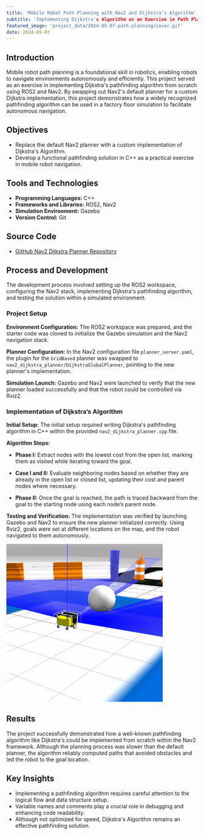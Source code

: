 ```yaml
---
title: 'Mobile Robot Path Planning with Nav2 and Dijkstra’s Algorithm'
subtitle: 'Implementing Dijkstra's Algorithm as an Exercise in Path Planning'
featured_image: 'project_data/2024-05-07-path-planning/cover.gif'
date: 2024-05-07
---
```


## Introduction
Mobile robot path planning is a foundational skill in robotics, enabling robots to navigate environments autonomously and efficiently. This project served as an exercise in implementing Dijkstra's pathfinding algorithm from scratch using ROS2 and Nav2. By swapping out Nav2's default planner for a custom Dijkstra implementation, this project demonstrates how a widely recognized pathfinding algorithm can be used in a factory floor simulation to facilitate autonomous navigation.

## Objectives
- Replace the default Nav2 planner with a custom implementation of Dijkstra's Algorithm.
- Develop a functional pathfinding solution in C++ as a practical exercise in mobile robot navigation.

## Tools and Technologies
- **Programming Languages:** C++
- **Frameworks and Libraries:** ROS2, Nav2
- **Simulation Environment:** Gazebo
- **Version Control:** Git

## Source Code
- [GitHub Nav2 Dijkstra Planner Repository](https://github.com/MiguelSolisSegura/nav2_dijkstra_planner)

## Process and Development
The development process involved setting up the ROS2 workspace, configuring the Nav2 stack, implementing Dijkstra's pathfinding algorithm, and testing the solution within a simulated environment.

### Project Setup
**Environment Configuration:** The ROS2 workspace was prepared, and the starter code was cloned to initialize the Gazebo simulation and the Nav2 navigation stack.

**Planner Configuration:** In the Nav2 configuration file `planner_server.yaml`, the plugin for the `GridBased` planner was swapped to `nav2_dijkstra_planner/DijkstraGlobalPlanner`, pointing to the new planner's implementation.

**Simulation Launch:** Gazebo and Nav2 were launched to verify that the new planner loaded successfully and that the robot could be controlled via Rviz2.

### Implementation of Dijkstra’s Algorithm
**Initial Setup:** The initial setup required writing Dijkstra's pathfinding algorithm in C++ within the provided `nav2_dijkstra_planner.cpp` file.

**Algorithm Steps:**
- **Phase I:** Extract nodes with the lowest cost from the open list, marking them as visited while iterating toward the goal.

- **Case I and II:** Evaluate neighboring nodes based on whether they are already in the open list or closed list, updating their cost and parent nodes where necessary.

- **Phase II:** Once the goal is reached, the path is traced backward from the goal to the starting node using each node’s parent node.

**Testing and Verification:** The implementation was verified by launching Gazebo and Nav2 to ensure the new planner initialized correctly. Using Rviz2, goals were set at different locations on the map, and the robot navigated to them autonomously.

![](/project_data/2024-05-07-path-planning/robot_nav.gif)

## Results
The project successfully demonstrated how a well-known pathfinding algorithm like Dijkstra's could be implemented from scratch within the Nav2 framework. Although the planning process was slower than the default planner, the algorithm reliably computed paths that avoided obstacles and led the robot to the goal location.

## Key Insights
- Implementing a pathfinding algorithm requires careful attention to the logical flow and data structure setup.
- Variable names and comments play a crucial role in debugging and enhancing code readability.
- Although not optimized for speed, Dijkstra's Algorithm remains an effective pathfinding solution.
